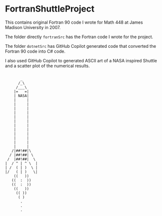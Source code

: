 # FortranShuttleProject

This contains original Fortran 90 code I wrote for Math 448 at James Madison University in 2007.  

The folder directly ````fortranSrc```` has the Fortran code I wrote for the project.

The folder ````dotnetSrc```` has GitHub Copilot generated code that converted the Fortran 90 code into C# code.

I also used GitHub Copilot to generated ASCII art of a NASA inspired Shuttle and a scatter plot of the numerical results.

````

       _    
      /_\  
     /___\ 
    |=   =| 
    | NASA| 
    |     | 
    |     | 
    |     | 
    |     | 
    |     | 
    |     | 
    |     | 
    |     | 
    |     | 
    |     | 
    |     | 
    |     | 
   /|##!##|\
  / |##!##| \
 /  |##!##|  \
|  / ^ | ^ \  |
| /  ( | )  \ |
|/   ( | )   \|
    ((   ))
   ((  :  ))
   ((  :  ))
    ((   ))
     (( ))
      ( )
       .
       .
       .

````